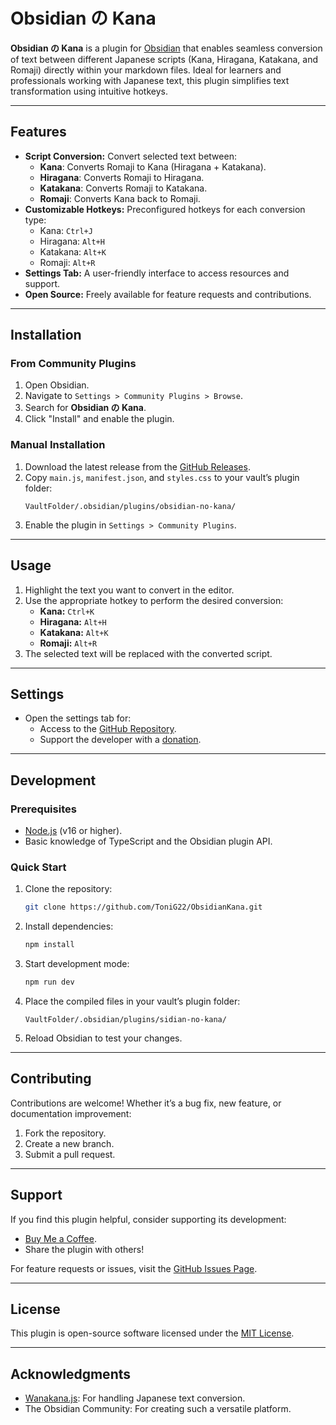 # Obsidian の Kana

**Obsidian の Kana** is a plugin for [Obsidian](https://obsidian.md) that enables seamless conversion of text between different Japanese scripts (Kana, Hiragana, Katakana, and Romaji) directly within your markdown files. Ideal for learners and professionals working with Japanese text, this plugin simplifies text transformation using intuitive hotkeys.

---

## Features

-   **Script Conversion:** Convert selected text between:
    -   **Kana**: Converts Romaji to Kana (Hiragana + Katakana).
    -   **Hiragana**: Converts Romaji to Hiragana.
    -   **Katakana**: Converts Romaji to Katakana.
    -   **Romaji**: Converts Kana back to Romaji.
-   **Customizable Hotkeys:** Preconfigured hotkeys for each conversion type:
    -   Kana: `Ctrl+J`
    -   Hiragana: `Alt+H`
    -   Katakana: `Alt+K`
    -   Romaji: `Alt+R`
-   **Settings Tab:** A user-friendly interface to access resources and support.
-   **Open Source:** Freely available for feature requests and contributions.

---

## Installation

### From Community Plugins

1. Open Obsidian.
2. Navigate to `Settings > Community Plugins > Browse`.
3. Search for **Obsidian の Kana**.
4. Click "Install" and enable the plugin.

### Manual Installation

1. Download the latest release from the [GitHub Releases](https://github.com/ToniG22/sidian-no-kana/releases).
2. Copy `main.js`, `manifest.json`, and `styles.css` to your vault’s plugin folder:
    ```
    VaultFolder/.obsidian/plugins/obsidian-no-kana/
    ```
3. Enable the plugin in `Settings > Community Plugins`.

---

## Usage

1. Highlight the text you want to convert in the editor.
2. Use the appropriate hotkey to perform the desired conversion:
    - **Kana:** `Ctrl+K`
    - **Hiragana:** `Alt+H`
    - **Katakana:** `Alt+K`
    - **Romaji:** `Alt+R`
3. The selected text will be replaced with the converted script.

---

## Settings

-   Open the settings tab for:
    -   Access to the [GitHub Repository](https://github.com/ToniG22/sidian-no-kana).
    -   Support the developer with a [donation](https://www.buymeacoffee.com/tonig22).

---

## Development

### Prerequisites

-   [Node.js](https://nodejs.org/) (v16 or higher).
-   Basic knowledge of TypeScript and the Obsidian plugin API.

### Quick Start

1. Clone the repository:
    ```bash
    git clone https://github.com/ToniG22/ObsidianKana.git
    ```
2. Install dependencies:
    ```bash
    npm install
    ```
3. Start development mode:
    ```bash
    npm run dev
    ```
4. Place the compiled files in your vault’s plugin folder:
    ```
    VaultFolder/.obsidian/plugins/sidian-no-kana/
    ```
5. Reload Obsidian to test your changes.

---

## Contributing

Contributions are welcome! Whether it’s a bug fix, new feature, or documentation improvement:

1. Fork the repository.
2. Create a new branch.
3. Submit a pull request.

---

## Support

If you find this plugin helpful, consider supporting its development:

-   [Buy Me a Coffee](https://www.buymeacoffee.com/tonig22).
-   Share the plugin with others!

For feature requests or issues, visit the [GitHub Issues Page](https://github.com/ToniG22/sidian-no-kana/issues).

---

## License

This plugin is open-source software licensed under the [MIT License](https://opensource.org/licenses/MIT).

---

## Acknowledgments

-   [Wanakana.js](https://github.com/WaniKani/WanaKana): For handling Japanese text conversion.
-   The Obsidian Community: For creating such a versatile platform.
